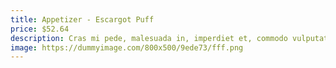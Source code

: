 ```yaml
---
title: Appetizer - Escargot Puff
price: $52.64
description: Cras mi pede, malesuada in, imperdiet et, commodo vulputate, justo. In blandit ultrices enim. Lorem ipsum dolor sit amet, consectetuer adipiscing elit.
image: https://dummyimage.com/800x500/9ede73/fff.png
---
```

